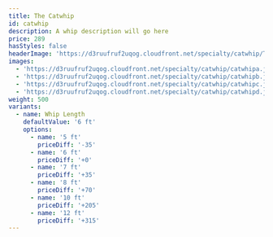 ```yaml
---
title: The Catwhip
id: catwhip
description: A whip description will go here
price: 289
hasStyles: false
headerImage: 'https://d3ruufruf2uqog.cloudfront.net/specialty/catwhip/TheCatwhipHeader.png'
images:
  - 'https://d3ruufruf2uqog.cloudfront.net/specialty/catwhip/catwhipa.jpg'
  - 'https://d3ruufruf2uqog.cloudfront.net/specialty/catwhip/catwhipb.jpg'
  - 'https://d3ruufruf2uqog.cloudfront.net/specialty/catwhip/catwhipc.jpg'
  - 'https://d3ruufruf2uqog.cloudfront.net/specialty/catwhip/catwhipd.jpg'
weight: 500
variants:
  - name: Whip Length
    defaultValue: '6 ft'
    options:
      - name: '5 ft'
        priceDiff: '-35'
      - name: '6 ft'
        priceDiff: '+0'
      - name: '7 ft'
        priceDiff: '+35'
      - name: '8 ft'
        priceDiff: '+70'
      - name: '10 ft'
        priceDiff: '+205'
      - name: '12 ft'
        priceDiff: '+315'
---
```

